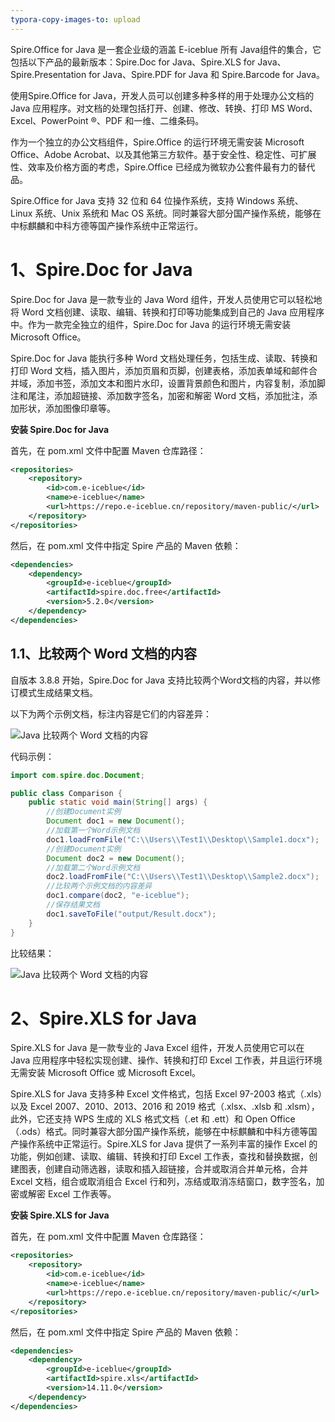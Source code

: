```yaml
---
typora-copy-images-to: upload
---
```


Spire.Office for Java 是一套企业级的涵盖 E-iceblue 所有 Java组件的集合，它包括以下产品的最新版本：Spire.Doc for Java、Spire.XLS for Java、Spire.Presentation for Java、Spire.PDF for Java 和 Spire.Barcode for Java。

使用Spire.Office for Java，开发人员可以创建多种多样的用于处理办公文档的 Java 应用程序。对文档的处理包括打开、创建、修改、转换、打印 MS Word、Excel、PowerPoint ®、PDF 和一维、二维条码。

作为一个独立的办公文档组件，Spire.Office 的运行环境无需安装 Microsoft Office、Adobe Acrobat、以及其他第三方软件。基于安全性、稳定性、可扩展性、效率及价格方面的考虑，Spire.Office 已经成为微软办公套件最有力的替代品。

Spire.Office for Java 支持 32 位和 64 位操作系统，支持 Windows 系统、Linux 系统、Unix 系统和 Mac OS 系统。同时兼容大部分国产操作系统，能够在中标麒麟和中科方德等国产操作系统中正常运行。



# 1、Spire.Doc for Java

Spire.Doc for Java 是一款专业的 Java Word 组件，开发人员使用它可以轻松地将 Word 文档创建、读取、编辑、转换和打印等功能集成到自己的 Java 应用程序中。作为一款完全独立的组件，Spire.Doc for Java 的运行环境无需安装 Microsoft Office。

Spire.Doc for Java 能执行多种 Word 文档处理任务，包括生成、读取、转换和打印 Word 文档，插入图片，添加页眉和页脚，创建表格，添加表单域和邮件合并域，添加书签，添加文本和图片水印，设置背景颜色和图片，内容复制，添加脚注和尾注，添加超链接、添加数字签名，加密和解密 Word 文档，添加批注，添加形状，添加图像印章等。



**安装 Spire.Doc for Java**

首先，在 pom.xml 文件中配置 Maven 仓库路径：

```xml
<repositories>
    <repository>
        <id>com.e-iceblue</id>
        <name>e-iceblue</name>
        <url>https://repo.e-iceblue.cn/repository/maven-public/</url>
    </repository>
</repositories>
```

然后，在 pom.xml 文件中指定 Spire 产品的 Maven 依赖：

```xml
<dependencies>
    <dependency>
        <groupId>e-iceblue</groupId>
        <artifactId>spire.doc.free</artifactId>
        <version>5.2.0</version>
    </dependency>
</dependencies>
```



## 1.1、比较两个 Word 文档的内容

自版本 3.8.8 开始，Spire.Doc for Java 支持比较两个Word文档的内容，并以修订模式生成结果文档。

以下为两个示例文档，标注内容是它们的内容差异：

![Java 比较两个 Word 文档的内容](https://orichalcos-typora-img.oss-cn-shanghai.aliyuncs.com/typora-img/Compare-two-Word-documents-in-Java-1-16504706498001.png)

代码示例：

```java
import com.spire.doc.Document;

public class Comparison {
    public static void main(String[] args) {
        //创建Document实例
        Document doc1 = new Document();
        //加载第一个Word示例文档
        doc1.loadFromFile("C:\\Users\\Test1\\Desktop\\Sample1.docx");
        //创建Document实例
        Document doc2 = new Document();
        //加载第二个Word示例文档
        doc2.loadFromFile("C:\\Users\\Test1\\Desktop\\Sample2.docx");
        //比较两个示例文档的内容差异
        doc1.compare(doc2, "e-iceblue");
        //保存结果文档
        doc1.saveToFile("output/Result.docx");
    }
}
```

比较结果：

![Java 比较两个 Word 文档的内容](https://orichalcos-typora-img.oss-cn-shanghai.aliyuncs.com/typora-img/Compare-two-Word-documents-in-Java-2.png)



# 2、Spire.XLS for Java

Spire.XLS for Java 是一款专业的 Java Excel 组件，开发人员使用它可以在 Java 应用程序中轻松实现创建、操作、转换和打印 Excel 工作表，并且运行环境无需安装 Microsoft Office 或 Microsoft Excel。

Spire.XLS for Java 支持多种 Excel 文件格式，包括 Excel 97-2003 格式（.xls）以及 Excel 2007、2010、2013、2016 和 2019 格式（.xlsx、.xlsb 和 .xlsm），此外，它还支持 WPS 生成的 XLS 格式文档（.et 和 .ett）和 Open Office（.ods）格式。同时兼容大部分国产操作系统，能够在中标麒麟和中科方德等国产操作系统中正常运行。Spire.XLS for Java 提供了一系列丰富的操作 Excel 的功能，例如创建、读取、编辑、转换和打印 Excel 工作表，查找和替换数据，创建图表，创建自动筛选器，读取和插入超链接，合并或取消合并单元格，合并 Excel 文档，组合或取消组合 Excel 行和列，冻结或取消冻结窗口，数字签名，加密或解密 Excel 工作表等。



**安装 Spire.XLS for Java**

首先，在 pom.xml 文件中配置 Maven 仓库路径：

```xml
<repositories>
    <repository>
        <id>com.e-iceblue</id>
        <name>e-iceblue</name>
        <url>https://repo.e-iceblue.cn/repository/maven-public/</url>
    </repository>
</repositories>
```

然后，在 pom.xml 文件中指定 Spire 产品的 Maven 依赖：

```xml
<dependencies>
    <dependency>
        <groupId>e-iceblue</groupId>
        <artifactId>spire.xls</artifactId>
        <version>14.11.0</version>
    </dependency>
</dependencies>
```


